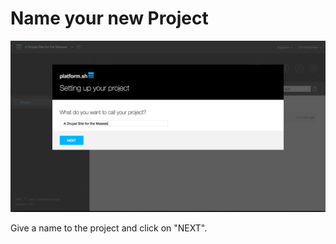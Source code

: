 # Name your new Project

![Platform Bot Order Complete](/images/01-setting-up-your-project-name-drupal.png)

Give a name to the project and click on "NEXT".
